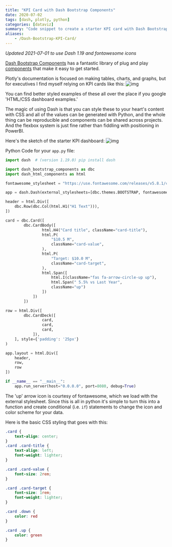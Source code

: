 ```yaml
---
title: "KPI Card with Dash Bootstrap Components"
date: 2020-07-02
tags: [dash, plotly, python]
categories: [dataviz]
summary: "Code snippet to create a starter KPI card with Dash Bootstrap Components"
aliases:
    - /Dash-Bootstrap-KPI-Card/
---
```

*Updated 2021-07-01 to use Dash 1.19 and fontawesome icons*

[Dash Bootstrap Components](https://dash-bootstrap-components.opensource.faculty.ai) has a fantastic library of plug and play [components](https://dash-bootstrap-components.opensource.faculty.ai/docs/components/card/) that make it easy to get started.

Plotly's documentation is focused on making tables, charts, and graphs, but for executives I find myself relying on KPI cards like this:
![img](/images/dbc_kpi1.png)

You can find better styled examples of these all over the place if you google 'HTML/CSS dashboard examples.'

The magic of using Dash is that you can style these to your heart's content with CSS and all of the values can be generated with Python, and the whole thing can be reproducible and components can be shared across projects. And the flexbox system is just fine rather than fiddling with positioning in PowerBI.

Here's the sketch of the starter KPI dashboard:
![img](/images/dbc_kpi2.png)

Python Code for your `app.py` file:

```python
import dash  # (version 1.19.0) pip install dash

import dash_bootstrap_components as dbc
import dash_html_components as html

fontawesome_stylesheet = "https://use.fontawesome.com/releases/v5.8.1/css/all.css"

app = dash.Dash(external_stylesheets=[dbc.themes.BOOTSTRAP, fontawesome_stylesheet])

header = html.Div([
    dbc.Row(dbc.Col(html.H1("H1 Text"))),
])

card = dbc.Card([
        dbc.CardBody([
                html.H4("Card title", className="card-title"),
                html.P(
                    "$10.5 M",
                    className="card-value",
                ),
                html.P(
                    "Target: $10.0 M",
                    className="card-target",
                ),
                html.Span([
                    html.I(className="fas fa-arrow-circle-up up"),
                    html.Span(" 5.5% vs Last Year",
                    className="up")
                ])
            ])
        ])

row = html.Div([
        dbc.CardDeck([
                card,
                card,
                card,
            ]),
    ], style={'padding': '25px'}
)

app.layout = html.Div([
    header,
    row,
    row
])

if __name__ == "__main__":
    app.run_server(host="0.0.0.0", port=8080, debug=True)
```
The 'up' arrow icon is courtesy of fontawesome, which we load with the external stylesheet. Since this is all in python it's simple to turn this into a function and create conditional (i.e. `if`) statements to change the icon and color scheme for your data.

Here is the basic CSS styling that goes with this:

```css
.card {
    text-align: center;
}
.card .card-title {
    text-align: left;
    font-weight: lighter;
}

.card .card-value {
    font-size: 2rem;
}

.card .card-target {
    font-size: 1rem;
    font-weight: lighter;
}

.card .down {
    color: red
}

.card .up {
    color: green
}
```
